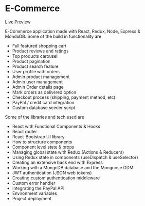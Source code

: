 # E-Commerce

[Live Preview](https://merncommercedny.herokuapp.com/)

E-Commerce application made with React, Redux, Node, Express & MondoDB. Some of the build in functionality are

- Full featured shopping cart
- Product reviews and ratings
- Top products carousel
- Product pagination
- Product search feature
- User profile with orders
- Admin product management
- Admin user management
- Admin Order details page
- Mark orders as delivered option
- Checkout process (shipping, payment method, etc)
- PayPal / credit card integration
- Custom database seeder script

Some of the libraries and tech used are

- React with Functional Components & Hooks
- React router
- React-Bootstrap UI library
- How to structure components
- Component level state & props
- Managing global state with Redux (Actions & Reducers)
- Using Redux state in components (useDispatch & useSelector)
- Creating an extensive back end with Express
- Working with a MongoDB database and the Mongoose ODM
- JWT authentication (JSON web tokens)
- Creating custom authentication middleware
- Custom error handler
- Integrating the PayPal API
- Environment variables
- Project deployment